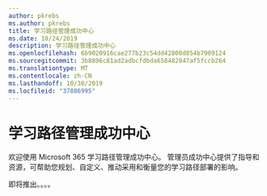 ```yaml
---
author: pkrebs
ms.author: pkrebs
title: 学习路径管理成功中心
ms.date: 10/24/2019
description: 学习路径管理成功中心
ms.openlocfilehash: 6b9020916cae277b23c54dd42800d854b7909124
ms.sourcegitcommit: 3b8896c81ad2adbcfdbda658482847af5fccb264
ms.translationtype: MT
ms.contentlocale: zh-CN
ms.lasthandoff: 10/30/2019
ms.locfileid: "37886995"
---
```

# <a name="learning-pathways-admin-success-center"></a>学习路径管理成功中心

欢迎使用 Microsoft 365 学习路径管理成功中心。 管理员成功中心提供了指导和资源，可帮助您规划、自定义、推动采用和衡量您的学习路径部署的影响。

即将推出。。。。

